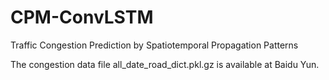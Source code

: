 # CPM-ConvLSTM
Traffic Congestion Prediction by Spatiotemporal Propagation Patterns

The congestion data file all_date_road_dict.pkl.gz is available at Baidu Yun.
